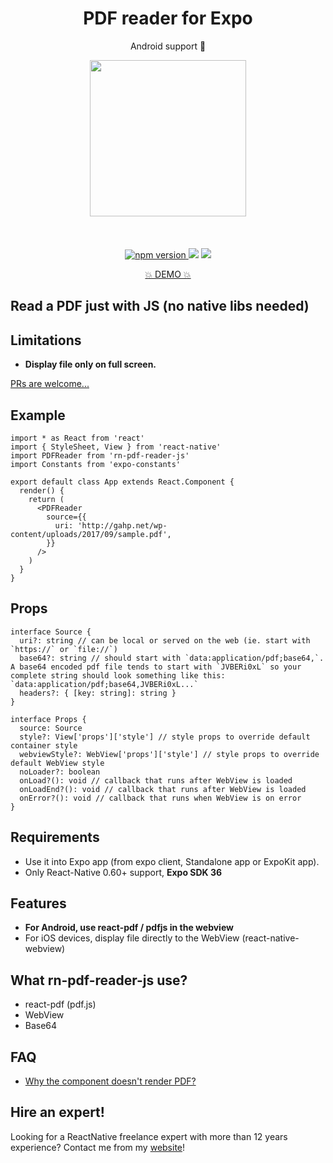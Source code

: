 <h1 align="center">PDF reader for Expo</h1>
<p align="center">Android support 🚀</p>

<p align="center">
   <img width="250" src="https://thumbs.gfycat.com/DeadPoisedBrownbutterfly-max-14mb.gif" />
   <br/>
   <br/>
   <br/>
   <br/>
   <a href="https://www.npmjs.com/package/rn-pdf-reader-js"><img alt="npm version" src="https://badge.fury.io/js/rn-pdf-reader-js.svg"/>
   <a href="http://reactnative.gallery/xcarpentier/rn-pdf-reader-js"><img src="https://img.shields.io/badge/reactnative.gallery-%F0%9F%8E%AC-green.svg"/></a>
</a>
  <a href="#hire-an-expert"><img src="https://img.shields.io/badge/%F0%9F%92%AA-hire%20an%20expert-brightgreen"/></a>
</p>
<p align="center">
  <a href="https://exp.host/@xcarpentier/rn-pdf-reader-example">💥 DEMO 💥</a>
</p>

## Read a PDF just with JS (no native libs needed)

## Limitations

- **Display file only on full screen.**

[PRs are welcome...](https://github.com/xcarpentier/rn-pdf-reader-js/pulls)

## Example

```tsx
import * as React from 'react'
import { StyleSheet, View } from 'react-native'
import PDFReader from 'rn-pdf-reader-js'
import Constants from 'expo-constants'

export default class App extends React.Component {
  render() {
    return (
      <PDFReader
        source={{
          uri: 'http://gahp.net/wp-content/uploads/2017/09/sample.pdf',
        }}
      />
    )
  }
}
```

## Props

```tsx
interface Source {
  uri?: string // can be local or served on the web (ie. start with `https://` or `file://`)
  base64?: string // should start with `data:application/pdf;base64,`. A base64 encoded pdf file tends to start with `JVBERi0xL` so your complete string should look something like this: `data:application/pdf;base64,JVBERi0xL...`
  headers?: { [key: string]: string }
}

interface Props {
  source: Source
  style?: View['props']['style'] // style props to override default container style
  webviewStyle?: WebView['props']['style'] // style props to override default WebView style
  noLoader?: boolean
  onLoad?(): void // callback that runs after WebView is loaded
  onLoadEnd?(): void // callback that runs after WebView is loaded
  onError?(): void // callback that runs when WebView is on error
}
```

## Requirements

- Use it into Expo app (from expo client, Standalone app or ExpoKit app).
- Only React-Native 0.60+ support, **Expo SDK 36**

## Features

- **For Android, use react-pdf / pdfjs in the webview**
- For iOS devices, display file directly to the WebView (react-native-webview)

## What rn-pdf-reader-js use?

- react-pdf (pdf.js)
- WebView
- Base64

## FAQ

- [Why the component doesn't render PDF?](https://github.com/xcarpentier/rn-pdf-reader-js/issues/15#issuecomment-397306743)

## Hire an expert!

Looking for a ReactNative freelance expert with more than 12 years experience? Contact me from my [website](https://xaviercarpentier.com)!
